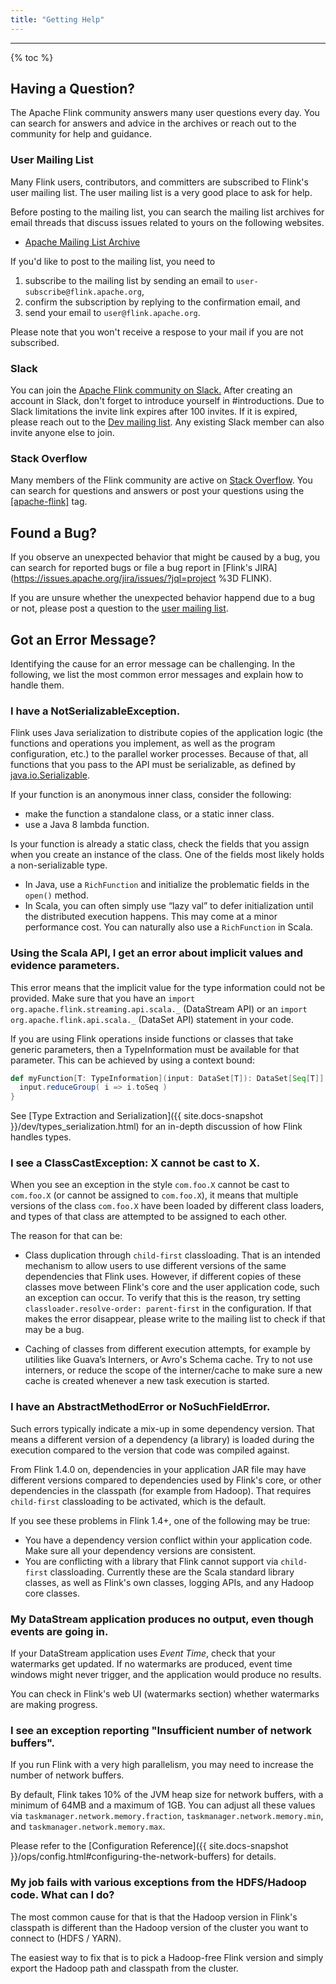 ```yaml
---
title: "Getting Help"
---
```


<hr />

{% toc %}

## Having a Question?

The Apache Flink community answers many user questions every day. You can search for answers and advice in the archives or reach out to the community for help and guidance.

### User Mailing List

Many Flink users, contributors, and committers are subscribed to Flink's user mailing list. The user mailing list is a very good place to ask for help. 

Before posting to the mailing list, you can search the mailing list archives for email threads that discuss issues related to yours on the following websites.

- [Apache Mailing List Archive](https://lists.apache.org/list.html?user@flink.apache.org)

If you'd like to post to the mailing list, you need to

1. subscribe to the mailing list by sending an email to `user-subscribe@flink.apache.org`, 
2. confirm the subscription by replying to the confirmation email, and
3. send your email to `user@flink.apache.org`.

Please note that you won't receive a respose to your mail if you are not subscribed.

### Slack

You can join the [Apache Flink community on Slack.](https://join.slack.com/t/apache-flink/shared_invite/zt-1aft2zp2o-SRr10IENt2oZrAjf0EUCSA)
After creating an account in Slack, don't forget to introduce yourself in #introductions.
Due to Slack limitations the invite link expires after 100 invites. If it is expired, please reach out to the [Dev mailing list](#mailing-lists).
Any existing Slack member can also invite anyone else to join.

### Stack Overflow

Many members of the Flink community are active on [Stack Overflow](https://stackoverflow.com). You can search for questions and answers or post your questions using the [\[apache-flink\]](https://stackoverflow.com/questions/tagged/apache-flink) tag. 

## Found a Bug?

If you observe an unexpected behavior that might be caused by a bug, you can search for reported bugs or file a bug report in [Flink's JIRA](https://issues.apache.org/jira/issues/?jql=project %3D FLINK).

If you are unsure whether the unexpected behavior happend due to a bug or not, please post a question to the [user mailing list](#user-mailing-list).

## Got an Error Message?

Identifying the cause for an error message can be challenging. In the following, we list the most common error messages and explain how to handle them.

### I have a NotSerializableException.

Flink uses Java serialization to distribute copies of the application logic (the functions and operations you implement,
as well as the program configuration, etc.) to the parallel worker processes.
Because of that, all functions that you pass to the API must be serializable, as defined by
[java.io.Serializable](http://docs.oracle.com/javase/8/docs/api/java/io/Serializable.html).

If your function is an anonymous inner class, consider the following:

  - make the function a standalone class, or a static inner class.
  - use a Java 8 lambda function.

Is your function is already a static class, check the fields that you assign when you create
an instance of the class. One of the fields most likely holds a non-serializable type.

  - In Java, use a `RichFunction` and initialize the problematic fields in the `open()` method.
  - In Scala, you can often simply use “lazy val” to defer initialization until the distributed execution happens. This may come at a minor performance cost. You can naturally also use a `RichFunction` in Scala.

### Using the Scala API, I get an error about implicit values and evidence parameters.

This error means that the implicit value for the type information could not be provided.
Make sure that you have an `import org.apache.flink.streaming.api.scala._` (DataStream API) or an
`import org.apache.flink.api.scala._` (DataSet API) statement in your code.

If you are using Flink operations inside functions or classes that take
generic parameters, then a TypeInformation must be available for that parameter.
This can be achieved by using a context bound:

~~~scala
def myFunction[T: TypeInformation](input: DataSet[T]): DataSet[Seq[T]] = {
  input.reduceGroup( i => i.toSeq )
}
~~~

See [Type Extraction and Serialization]({{ site.docs-snapshot }}/dev/types_serialization.html) for
an in-depth discussion of how Flink handles types.

### I see a ClassCastException: X cannot be cast to X.

When you see an exception in the style `com.foo.X` cannot be cast to `com.foo.X` (or cannot be assigned to `com.foo.X`), it means that
multiple versions of the class `com.foo.X` have been loaded by different class loaders, and types of that class are attempted to be assigned to each other.

The reason for that can be:

  - Class duplication through `child-first` classloading. That is an intended mechanism to allow users to use different versions of the same
    dependencies that Flink uses. However, if different copies of these classes move between Flink's core and the user application code, such an exception
    can occur. To verify that this is the reason, try setting `classloader.resolve-order: parent-first` in the configuration.
    If that makes the error disappear, please write to the mailing list to check if that may be a bug.

  - Caching of classes from different execution attempts, for example by utilities like Guava’s Interners, or Avro's Schema cache.
    Try to not use interners, or reduce the scope of the interner/cache to make sure a new cache is created whenever a new task
    execution is started.

### I have an AbstractMethodError or NoSuchFieldError.

Such errors typically indicate a mix-up in some dependency version. That means a different version of a dependency (a library)
is loaded during the execution compared to the version that code was compiled against.

From Flink 1.4.0 on, dependencies in your application JAR file may have different versions compared to dependencies used
by Flink's core, or other dependencies in the classpath (for example from Hadoop). That requires `child-first` classloading
to be activated, which is the default.

If you see these problems in Flink 1.4+, one of the following may be true:

  - You have a dependency version conflict within your application code. Make sure all your dependency versions are consistent.
  - You are conflicting with a library that Flink cannot support via `child-first` classloading. Currently these are the
    Scala standard library classes, as well as Flink's own classes, logging APIs, and any Hadoop core classes.


### My DataStream application produces no output, even though events are going in.

If your DataStream application uses *Event Time*, check that your watermarks get updated. If no watermarks are produced,
event time windows might never trigger, and the application would produce no results.

You can check in Flink's web UI (watermarks section) whether watermarks are making progress.

### I see an exception reporting "Insufficient number of network buffers".

If you run Flink with a very high parallelism, you may need to increase the number of network buffers.

By default, Flink takes 10% of the JVM heap size for network buffers, with a minimum of 64MB and a maximum of 1GB.
You can adjust all these values via `taskmanager.network.memory.fraction`, `taskmanager.network.memory.min`, and
`taskmanager.network.memory.max`.

Please refer to the [Configuration Reference]({{ site.docs-snapshot }}/ops/config.html#configuring-the-network-buffers) for details.

### My job fails with various exceptions from the HDFS/Hadoop code. What can I do?

The most common cause for that is that the Hadoop version in Flink's classpath is different than the
Hadoop version of the cluster you want to connect to (HDFS / YARN).

The easiest way to fix that is to pick a Hadoop-free Flink version and simply export the Hadoop path and
classpath from the cluster.
